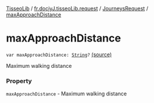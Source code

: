 [TisseoLib](../../index.md) / [fr.docjyJ.tisseoLib.request](../index.md) / [JourneysRequest](index.md) / [maxApproachDistance](./max-approach-distance.md)

# maxApproachDistance

`var maxApproachDistance: `[`String`](https://kotlinlang.org/api/latest/jvm/stdlib/kotlin/-string/index.html)`?` [(source)](https://github.com/docjyJ/TisseoLib/tree/master/src/main/kotlin/fr/docjyJ/tisseoLib/request/JourneysRequest.kt#L60)

Maximum walking distance

### Property

`maxApproachDistance` - Maximum walking distance